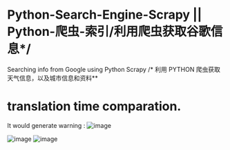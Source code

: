 # Python-Search-Engine-Scrapy || Python-爬虫-索引/利用爬虫获取谷歌信息*/
Searching info from Google using Python Scrapy /* 利用 PYTHON 爬虫获取天气信息，以及城市信息和资料**
# translation time comparation.


It would generate warning :
![image](https://user-images.githubusercontent.com/78581470/139853490-b9d70885-76ca-4262-940b-be9c9e92d5eb.png)

![image](https://user-images.githubusercontent.com/78581470/139837992-1a005f6b-f7cc-4b67-aa3c-d52f43a73c79.png)
![image](https://user-images.githubusercontent.com/78581470/139841241-43e91216-5977-4629-b4fa-740de0272cc1.png)

